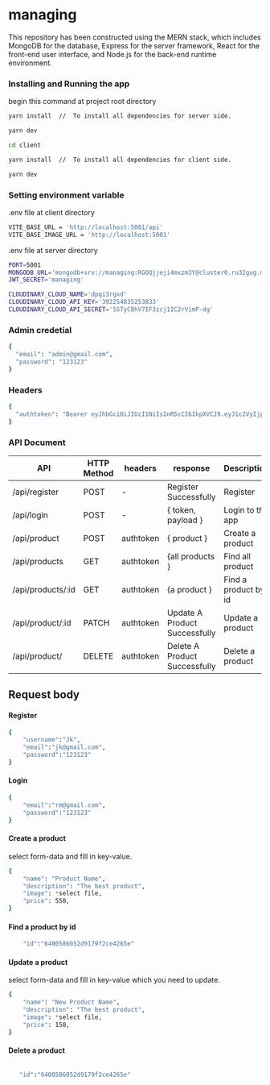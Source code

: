 # managing

This repository has been constructed using the MERN stack, which includes MongoDB for the database, Express for the server framework, React for the front-end user interface, and Node.js for the back-end runtime environment.

### Installing and Running the app

begin this command at project root directory

```bash
yarn install  //  To install all dependencies for server side.

yarn dev

cd client

yarn install  //  To install all dependencies for client side.

yarn dev

```

### Setting environment variable

.env file at client directory

```bash
VITE_BASE_URL = 'http://localhost:5001/api'
VITE_BASE_IMAGE_URL = 'http://localhost:5001'
```

.env file at server directory

```bash
PORT=5001
MONGODB_URL='mongodb+srv://managing:RGOQjjeji4mxzm3Y@cluster0.ru32gug.mongodb.net/?retryWrites=true&w=majority'
JWT_SECRET='managing'

CLOUDINARY_CLOUD_NAME='dpqi3rgxd'
CLOUDINARY_CLOUD_API_KEY='392254835253833'
CLOUDINARY_CLOUD_API_SECRET='SSTyCBhV7IF3zcj1IC2rVimP-dg'
```

### Admin credetial

```bash
{
  "email": "admin@gmail.com",
  "password": "123123"
}
```

### Headers

```bash
{
  "authtoken": "Bearer eyJhbGciOiJIUzI1NiIsInR5cCI6IkpXVCJ9.eyJ1c2VyIjp7ImlkIjoiNjQwMDE4ODY4MTE3NjRiYzgxZGI1ODZlIiwicm9sZSI6ImFkbWluIn0sImlhdCI6MTY3Nzg1OTY3NSwiZXhwIjoxNjc5OTMzMjc1fQ.wwwS0LvxM-o6e_pabGthfX8939lC5Ws64OELAG54kLc",
}
```

### API Document

| API               | HTTP Method | headers   | response                      | Description          |
| ----------------- | ----------- | --------- | ----------------------------- | -------------------- |
| /api/register     | POST        | -         | Register Successfully         | Register             |
| /api/login        | POST        | -         | { token, payload }            | Login to the app     |
| /api/product      | POST        | authtoken | { product }                   | Create a product     |
| /api/products     | GET         | authtoken | {all products }               | Find all product     |
| /api/products/:id | GET         | authtoken | {a product }                  | Find a product by id |
| /api/product/:id  | PATCH       | authtoken | Update A Product Successfully | Update a product     |
| /api/product/     | DELETE      | authtoken | Delete A Product Successfully | Delete a product     |

## Request body

#### Register

```bash
{
    "username":"Jk",
    "email":"jk@gmail.com",
    "password":"123123"
}
```

#### Login

```bash
{
    "email":"rm@gmail.com",
    "password":"123123"
}
```

#### Create a product

select form-data and fill in key-value.

```bash
{
    "name": "Product Name",
    "description": "The best product",
    "image": *select file,
    "price": 550,
}
```

#### Find a product by id

```bash
    "id":"6400586052d9179f2ce4265e"
```

#### Update a product

select form-data and fill in key-value which you need to update.

```bash
{
    "name": "New Product Name",
    "description": "The best product",
    "image": *select file,
    "price": 150,
}
```

#### Delete a product

```bash

   "id":"6400586052d9179f2ce4265e"

```
